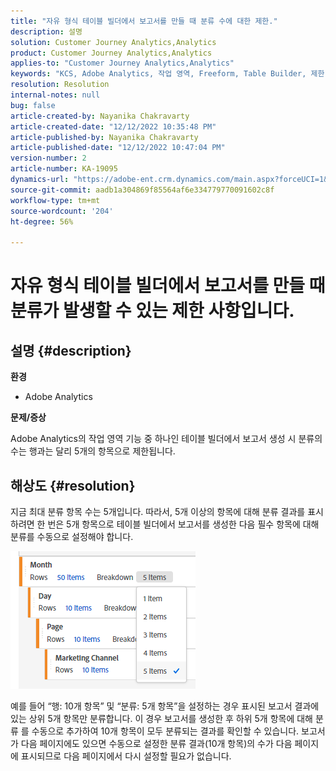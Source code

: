 ```yaml
---
title: "자유 형식 테이블 빌더에서 보고서를 만들 때 분류 수에 대한 제한."
description: 설명
solution: Customer Journey Analytics,Analytics
product: Customer Journey Analytics,Analytics
applies-to: "Customer Journey Analytics,Analytics"
keywords: "KCS, Adobe Analytics, 작업 영역, Freeform, Table Builder, 제한"
resolution: Resolution
internal-notes: null
bug: false
article-created-by: Nayanika Chakravarty
article-created-date: "12/12/2022 10:35:48 PM"
article-published-by: Nayanika Chakravarty
article-published-date: "12/12/2022 10:47:04 PM"
version-number: 2
article-number: KA-19095
dynamics-url: "https://adobe-ent.crm.dynamics.com/main.aspx?forceUCI=1&pagetype=entityrecord&etn=knowledgearticle&id=4315ac52-6d7a-ed11-81ac-6045bd006b25"
source-git-commit: aadb1a304869f85564af6e334779770091602c8f
workflow-type: tm+mt
source-wordcount: '204'
ht-degree: 56%

---
```


# 자유 형식 테이블 빌더에서 보고서를 만들 때 분류가 발생할 수 있는 제한 사항입니다.

## 설명 {#description}


<b>환경</b>

- Adobe Analytics

<b>문제/증상</b>

Adobe Analytics의 작업 영역 기능 중 하나인 테이블 빌더에서 보고서 생성 시 분류의 수는 행과는 달리 5개의 항목으로 제한됩니다.


## 해상도 {#resolution}


지금 최대 분류 항목 수는 5개입니다. 따라서, 5개 이상의 항목에 대해 분류 결과를 표시하려면 한 번은 5개 항목으로 테이블 빌더에서 보고서를 생성한 다음 필수 항목에 대해 분류를 수동으로 설정해야 합니다.

![](assets/936a2ca2-6ab5-ec11-983f-000d3a5d0e57.png)

예를 들어 “행: 10개 항목” 및 “분류: 5개 항목”을 설정하는 경우 표시된 보고서 결과에 있는 상위 5개 항목만 분류합니다. 이 경우 보고서를 생성한 후 하위 5개 항목에 대해 분류 를 수동으로 추가하여 10개 항목이 모두 분류되는 결과를 확인할 수 있습니다. 보고서가 다음 페이지에도 있으면 수동으로 설정한 분류 결과(10개 항목)의 수가 다음 페이지에 표시되므로 다음 페이지에서 다시 설정할 필요가 없습니다.
